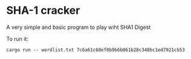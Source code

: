# SHA-1 cracker

A very simple and basic program to play wiht SHA1 Digest 


To run it:

```
cargo run -- wordlist.txt 7c6a61c68ef8b9b6b061b28c348bc1ed7921cb53
```
